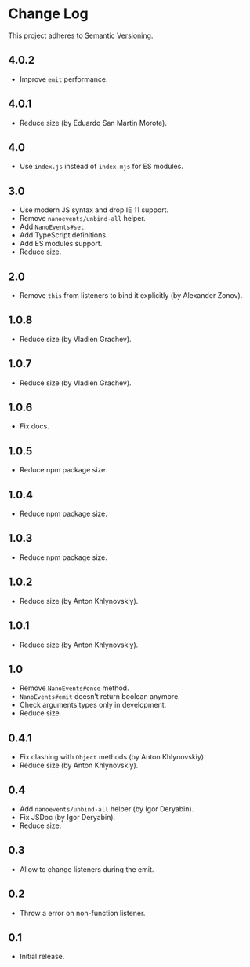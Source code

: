# Change Log
This project adheres to [Semantic Versioning](http://semver.org/).

## 4.0.2
* Improve `emit` performance.

## 4.0.1
* Reduce size (by Eduardo San Martin Morote).

## 4.0
* Use `index.js` instead of `index.mjs` for ES modules.

## 3.0
* Use modern JS syntax and drop IE 11 support.
* Remove `nanoevents/unbind-all` helper.
* Add `NanoEvents#set`.
* Add TypeScript definitions.
* Add ES modules support.
* Reduce size.

## 2.0
* Remove `this` from listeners to bind it explicitly (by Alexander Zonov).

## 1.0.8
* Reduce size (by Vladlen Grachev).

## 1.0.7
* Reduce size (by Vladlen Grachev).

## 1.0.6
* Fix docs.

## 1.0.5
* Reduce npm package size.

## 1.0.4
* Reduce npm package size.

## 1.0.3
* Reduce npm package size.

## 1.0.2
* Reduce size (by Anton Khlynovskiy).

## 1.0.1
* Reduce size (by Anton Khlynovskiy).

## 1.0
* Remove `NanoEvents#once` method.
* `NanoEvents#emit` doesn’t return boolean anymore.
* Check arguments types only in development.
* Reduce size.

## 0.4.1
* Fix clashing with `Object` methods (by Anton Khlynovskiy).
* Reduce size (by Anton Khlynovskiy).

## 0.4
* Add `nanoevents/unbind-all` helper (by Igor Deryabin).
* Fix JSDoc (by Igor Deryabin).
* Reduce size.

## 0.3
* Allow to change listeners during the emit.

## 0.2
* Throw a error on non-function listener.

## 0.1
* Initial release.
